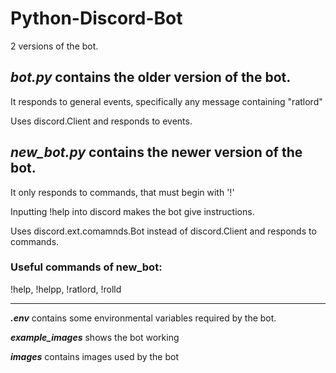 # Python-Discord-Bot
2 versions of the bot. 

## ***bot.py*** contains the older version of the bot.

It responds to general events, specifically any message containing "ratlord"

Uses discord.Client and responds to events.

## ***new_bot.py*** contains the newer version of the bot.

It only responds to commands, that must begin with '!' 

Inputting !help into discord makes the bot give instructions.

Uses discord.ext.comamnds.Bot instead of discord.Client and responds to commands.

### Useful commands of new_bot:

!help, !helpp, !ratlord, !rolld
___________________________________________________________________________________________________

***.env*** contains some environmental variables required by the bot.

***example_images*** shows the bot working

***images*** contains images used by the bot
